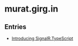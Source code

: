 # murat.girg.in

## Entries

- [Introducing SignalR.TypeScript](http://murat.girg.in/2013/11/introducing-signalr-typescript)
